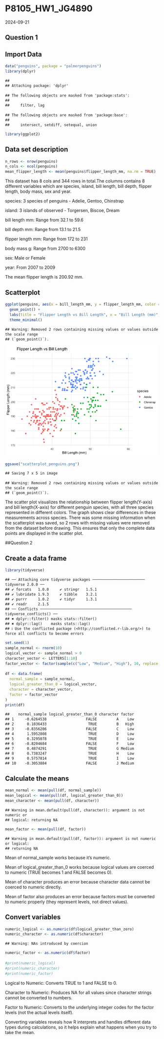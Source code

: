 P8105_HW1_JG4890
================
2024-09-21

## Question 1

## Import Data

``` r
data("penguins", package = "palmerpenguins")
library(dplyr)
```

    ## 
    ## Attaching package: 'dplyr'

    ## The following objects are masked from 'package:stats':
    ## 
    ##     filter, lag

    ## The following objects are masked from 'package:base':
    ## 
    ##     intersect, setdiff, setequal, union

``` r
library(ggplot2)
```

## Data set description

``` r
n_rows <- nrow(penguins)
n_cols <- ncol(penguins)
mean_flipper_length <- mean(penguins$flipper_length_mm, na.rm = TRUE)
```

This dataset has 8 cols and 344 rows in total.The columns contains 8
different variables which are species, island, bill length, bill depth,
flipper length, body mass, sex and year.

species: 3 species of penguins - Adelie, Gentoo, Chinstrap

island: 3 islands of observed - Torgersen, Biscoe, Dream

bill length mm: Range from 32.1 to 59.6

bill depth mm: Range from 13.1 to 21.5

flipper length mm: Range from 172 to 231

body mass g: Range from 2700 to 6300

sex: Male or Female

year: From 2007 to 2009

The mean flipper length is 200.92 mm.

## Scatterplot

``` r
ggplot(penguins, aes(x = bill_length_mm, y = flipper_length_mm, color = species)) +
  geom_point() +
  labs(title = "Flipper Length vs Bill Length", x = "Bill Length (mm)", y = "Flipper Length (mm)") +
  theme_minimal()
```

    ## Warning: Removed 2 rows containing missing values or values outside the scale range
    ## (`geom_point()`).

![](P8105_HW1_JG4890_files/figure-gfm/unnamed-chunk-3-1.png)<!-- -->

``` r
ggsave("scatterplot_penguins.png")
```

    ## Saving 7 x 5 in image

    ## Warning: Removed 2 rows containing missing values or values outside the scale range
    ## (`geom_point()`).

The scatter plot visualizes the relationship between flipper
length(Y-axis) and bill length(X-axis) for different penguin species,
with all three species represented in different colors. The graph shows
clear differences in these measurements across species. There was some
missing information when the scatterplot was saved, so 2 rows with
missing values were removed from the dataset before drawing. This
ensures that only the complete data points are displayed in the scatter
plot.

\##Question 2

## Create a data frame

``` r
library(tidyverse)
```

    ## ── Attaching core tidyverse packages ──────────────────────── tidyverse 2.0.0 ──
    ## ✔ forcats   1.0.0     ✔ stringr   1.5.1
    ## ✔ lubridate 1.9.3     ✔ tibble    3.2.1
    ## ✔ purrr     1.0.2     ✔ tidyr     1.3.1
    ## ✔ readr     2.1.5     
    ## ── Conflicts ────────────────────────────────────────── tidyverse_conflicts() ──
    ## ✖ dplyr::filter() masks stats::filter()
    ## ✖ dplyr::lag()    masks stats::lag()
    ## ℹ Use the conflicted package (<http://conflicted.r-lib.org/>) to force all conflicts to become errors

``` r
set.seed(1)
sample_normal <- rnorm(10)
logical_vector <- sample_normal > 0
character_vector <- LETTERS[1:10]
factor_vector <- factor(sample(c("Low", "Medium", "High"), 10, replace = TRUE))

df <- data.frame(
  normal_sample = sample_normal,
  logical_greater_than_0 = logical_vector,
  character = character_vector,
  factor = factor_vector
)
print(df)
```

    ##    normal_sample logical_greater_than_0 character factor
    ## 1     -0.6264538                  FALSE         A    Low
    ## 2      0.1836433                   TRUE         B   High
    ## 3     -0.8356286                  FALSE         C    Low
    ## 4      1.5952808                   TRUE         D    Low
    ## 5      0.3295078                   TRUE         E    Low
    ## 6     -0.8204684                  FALSE         F    Low
    ## 7      0.4874291                   TRUE         G Medium
    ## 8      0.7383247                   TRUE         H    Low
    ## 9      0.5757814                   TRUE         I    Low
    ## 10    -0.3053884                  FALSE         J Medium

## Calculate the means

``` r
mean_normal <- mean(pull(df, normal_sample))
mean_logical <- mean(pull(df, logical_greater_than_0))
mean_character <- mean(pull(df, character))  
```

    ## Warning in mean.default(pull(df, character)): argument is not numeric or
    ## logical: returning NA

``` r
mean_factor <- mean(pull(df, factor))        
```

    ## Warning in mean.default(pull(df, factor)): argument is not numeric or logical:
    ## returning NA

Mean of normal_sample works because it’s numeric.

Mean of logical_greater_than_0 works because logical values are coerced
to numeric (TRUE becomes 1 and FALSE becomes 0).

Mean of character produces an error because character data cannot be
coerced to numeric directly.

Mean of factor also produces an error because factors must be converted
to numeric properly (they represent levels, not direct values).

## Convert variables

``` r
numeric_logical <- as.numeric(df$logical_greater_than_zero)
numeric_character <- as.numeric(df$character)  
```

    ## Warning: NAs introduced by coercion

``` r
numeric_factor <- as.numeric(df$factor)     

#print(numeric_logical)
#print(numeric_character)
#print(numeric_factor)
```

Logical to Numeric: Converts TRUE to 1 and FALSE to 0.

Character to Numeric: Produces NA for all values since character strings
cannot be converted to numbers.

Factor to Numeric: Converts to the underlying integer codes for the
factor levels (not the actual levels itself).

Converting variables reveals how R interprets and handles different data
types during calculations, so it helps explain what happens when you try
to take the mean.
